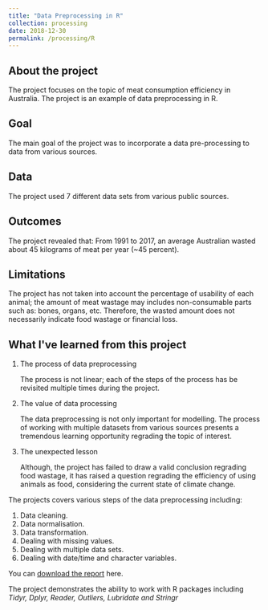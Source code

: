 ```yaml
---
title: "Data Preprocessing in R"
collection: processing
date: 2018-12-30
permalink: /processing/R
---
```

## About the project
  The project focuses on the topic of meat consumption efficiency in Australia.
  The project is an example of data preprocessing in R.
## Goal
  The main goal of the project was to incorporate a data pre-processing to data from various sources.
## Data
  The project used 7 different data sets from various public sources.
## Outcomes
  The project revealed that: From 1991 to 2017, an average Australian wasted about 45 kilograms of meat per year (~45 percent).
## Limitations
  The project has not taken into account the percentage of usability of each animal; the amount of meat wastage may includes non-consumable parts such as: bones, organs, etc. Therefore, the wasted amount does not necessarily indicate food wastage or financial loss.
## What I've learned from this project
  1. The process of data preprocessing

      The process is not linear; each of the steps of the process has be revisited multiple times during the project.
  2. The value of data processing

      The data preprocessing is not only important for modelling. The process of working with multiple datasets from various sources presents a tremendous learning opportunity regrading the topic of interest.
  3. The unexpected lesson

      Although, the project has failed to draw a valid conclusion regrading food wastage, it has raised a question regrading the efficiency of using animals as food, considering the current state of climate change.


The projects covers various steps of the data preprocessing including:

  1. Data cleaning.
  2. Data normalisation.
  3. Data transformation.
  4. Dealing with missing values.
  5. Dealing with multiple data sets.
  6. Dealing with date/time and character variables.


You can [download the report](https://minhphan88.github.io/assets/Preprocessing-R.pdf) here.

The project demonstrates the ability to work with R packages including *Tidyr, Dplyr, Reader, Outliers, Lubridate and Stringr*
